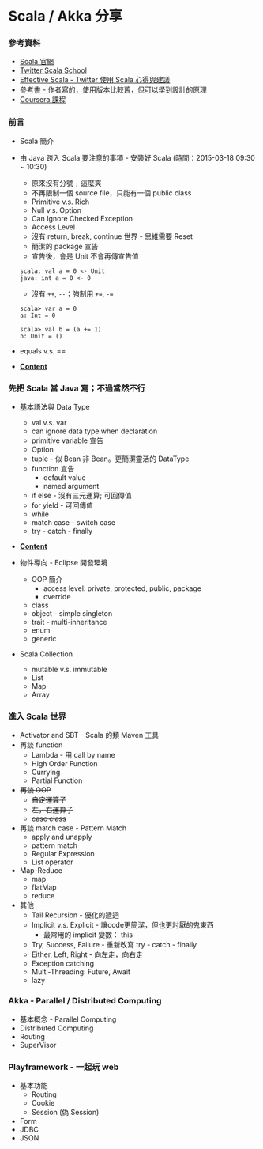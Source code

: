 # Scala / Akka 分享
### 參考資料
* [Scala 官網](http://www.scala-lang.org/)
* [Twitter Scala School](http://twitter.github.io/scala_school/)
* [Effective Scala - Twitter 使用 Scala 心得與建議](http://twitter.github.io/effectivescala/)
* [參考書 - 作者寫的，使用版本比較舊，但可以學到設計的原理](http://www.amazon.com/Programming-Scala-Comprehensive-Step-Step/dp/0981531644)
* [Coursera 課程](https://www.coursera.org/course/progfun)

### 前言
* Scala 簡介
* 由 Java 跨入 Scala 要注意的事項 - 安裝好 Scala (時間：2015-03-18 09:30 ~ 10:30)
  * 原來沒有分號 `;` 這麼爽
  * 不再限制一個 source file，只能有一個 public class
  * Primitive v.s. Rich
  * Null v.s. Option
  * Can Ignore Checked Exception 
  * Access Level
  * 沒有 return, break, continue 世界 - 思維需要 Reset
  * 簡潔的 package 宣告
  * 宣告後，會是 Unit 不會再傳宣告值
  
  ```
  scala: val a = 0 <- Unit
  java: int a = 0 <- 0
  ```
  * 沒有 `++`, `--`；強制用 `+=`, `-=`
  
  ```
  scala> var a = 0
  a: Int = 0

  scala> val b = (a += 1)
  b: Unit = ()
  ```
* equals v.s. ==
* [__Content__](session_1.md)   
   
### 先把 Scala 當 Java 寫；不過當然不行
* 基本語法與 Data Type
  * val v.s. var
  * can ignore data type when declaration
  * primitive variable 宣告
  * Option
  * tuple - 似 Bean 非 Bean。更簡潔靈活的 DataType
  * function 宣告
      * default value
      * named argument
  * if else - 沒有三元運算; 可回傳值 
  * for yield - 可回傳值
  * while
  * match case - switch case
  * try - catch - finally
  
* [__Content__](session_2.md)

* 物件導向 - Eclipse 開發環境
  * OOP 簡介
      * access level: private, protected, public, package
      * override
  * class
  * object - simple singleton
  * trait - multi-inheritance
  * enum
  * generic
* Scala Collection
  * mutable v.s. immutable
  * List
  * Map
  * Array

### 進入 Scala 世界
* Activator and SBT - Scala 的類 Maven 工具
* 再談 function
  * Lambda - 用 call by name
  * High Order Function
  * Currying
  * Partial Function
* ~~再談 OOP~~
  * ~~自定運算子~~
  * ~~左，右運算子~~
  * ~~case class~~
* 再談 match case - Pattern Match
  * apply and unapply
  * pattern match
  * Regular Expression
  * List operator
* Map-Reduce 
  * map
  * flatMap
  * reduce
* 其他
  * Tail Recursion - 優化的遞迴
  * Implicit v.s. Explicit - 讓code更簡潔，但也更討厭的鬼東西
      * 最常用的 implicit 變數： this
  * Try, Success, Failure - 重新改寫 try - catch - finally
  * Either, Left, Right - 向左走，向右走
  * Exception catching
  * Multi-Threading: Future, Await
  * lazy

### Akka - Parallel / Distributed Computing
* 基本概念 - Parallel Computing
* Distributed Computing
* Routing
* SuperVisor

### Playframework - 一起玩 web
* 基本功能
  * Routing
  * Cookie
  * Session (偽 Session)
* Form
* JDBC
* JSON
